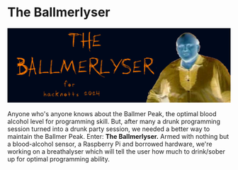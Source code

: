 # The Ballmerlyser
![A banner reading 'The Ballmerlyser, for HackNotts 2024. Steve Ballmer covered in sweat is to the right, with colours inverted.](banner.png)

Anyone who's anyone knows about the Ballmer Peak, the optimal blood alcohol level for programming skill. But, after many a drunk programming session turned into a drunk party session, we needed a better way to maintain the Ballmer Peak. Enter: **The Ballmerlyser.** Armed with nothing but a blood-alcohol sensor, a Raspberry Pi and borrowed hardware, we're working on a breathalyser which will tell the user how much to drink/sober up for optimal programming ability.

